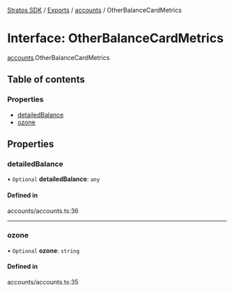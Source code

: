 [Stratos SDK](../README.md) / [Exports](../modules.md) / [accounts](../modules/accounts.md) / OtherBalanceCardMetrics

# Interface: OtherBalanceCardMetrics

[accounts](../modules/accounts.md).OtherBalanceCardMetrics

## Table of contents

### Properties

- [detailedBalance](accounts.OtherBalanceCardMetrics.md#detailedbalance)
- [ozone](accounts.OtherBalanceCardMetrics.md#ozone)

## Properties

### detailedBalance

• `Optional` **detailedBalance**: `any`

#### Defined in

accounts/accounts.ts:36

___

### ozone

• `Optional` **ozone**: `string`

#### Defined in

accounts/accounts.ts:35
